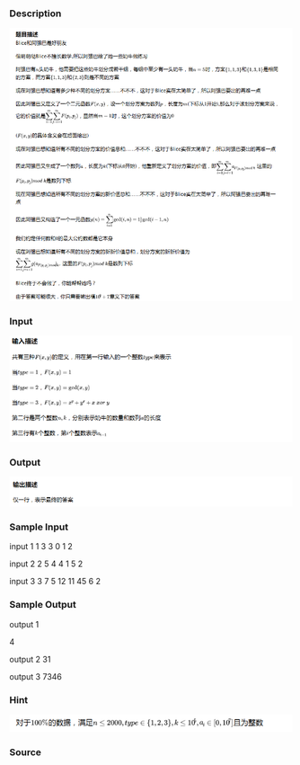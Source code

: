 
### Description
![](/JudgeOnline/upload/201703/1(1).png)

### Input
![](/JudgeOnline/upload/201703/2.png)

### Output
![](/JudgeOnline/upload/201703/3.png)

### Sample Input
input 1
1
3 3
0 1 2

input 2
2
5 4
4 1 5 2

input 3
3 
7 5
12 11 45 6 2

### Sample Output
output 1

4

output 2
31

output 3
7346
### Hint
![](/JudgeOnline/upload/201703/7.png)

### Source
